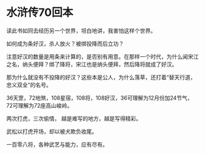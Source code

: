# 水浒传70回本

读此书如同去经历另一个世界，坦白地讲，我害怕这样个世界。

如何成为条好汉，杀人放火？被绑投降而后立功？

注意好汉的数量是用条来计算的，是否别有用意。在那样一个时代，为什么闻宋江之名，纳头便拜？绑了降将，宋江也是纳头便拜，然后降将就成了好汉。

那为什么就没有不投降的好汉？这些本是公人，为什么落草，还打着“替天行道，忠义双全”的名号。

36天罡，72地煞，108星宿，108将，108好汉，36可理解为12月份加24节气，72可理解为72座高山峻岭。

两次打虎，三次偷情， 越是难写的地方，越是写得精彩。

武松以打虎开场，却以被犬欺负收尾。

一百零八将，各种武艺与能力，应有尽有。

